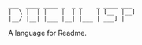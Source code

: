 <!--
(dl
    (section-meta
        (title Doculisp)
        (author jason-kerney)
        (include
            (Version ./version.md)
            (Intro ./why.md)
            (Language ./structure.md)
            (Language ./doculisp.md)
            (Language ./section-meta/_main.md)
            (Language ./content.md)
            (Language ./headings.md)
            (Language ./comment.md)
            (Language ./keywords.md)
            (Structure ./dlisp.md)
            (Recognition ./contributors.md)
        )
    )
)
-->

```
___  ____ ____ _  _ _    _ ____ ___
|  \ |  | |    |  | |    | [__  |__]
|__/ |__| |___ |__| |___ | ___] |
```
A language for Readme.

<!-- (dl (# Table of Contents)) -->
<!-- (dl(content (toc numbered-labeled))) -->